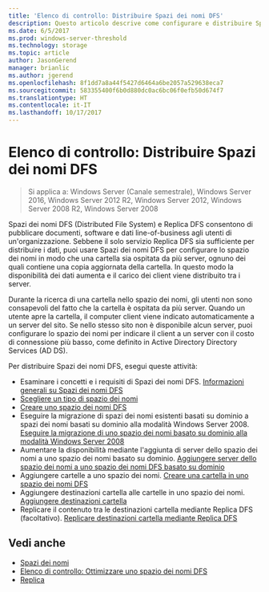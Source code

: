 ```yaml
---
title: 'Elenco di controllo: Distribuire Spazi dei nomi DFS'
description: Questo articolo descrive come configurare e distribuire Spazi dei nomi DFS.
ms.date: 6/5/2017
ms.prod: windows-server-threshold
ms.technology: storage
ms.topic: article
author: JasonGerend
manager: brianlic
ms.author: jgerend
ms.openlocfilehash: 8f1dd7a8a44f5427d6464a6be2057a529638eca7
ms.sourcegitcommit: 583355400f6b0d880dc0ac6bc06f0efb50d674f7
ms.translationtype: HT
ms.contentlocale: it-IT
ms.lasthandoff: 10/17/2017
---
```

# <a name="checklist-deploy-dfs-namespaces"></a>Elenco di controllo: Distribuire Spazi dei nomi DFS

> Si applica a: Windows Server (Canale semestrale), Windows Server 2016, Windows Server 2012 R2, Windows Server 2012, Windows Server 2008 R2, Windows Server 2008

Spazi dei nomi DFS (Distributed File System) e Replica DFS consentono di pubblicare documenti, software e dati line-of-business agli utenti di un'organizzazione. Sebbene il solo servizio Replica DFS sia sufficiente per distribuire i dati, puoi usare Spazi dei nomi DFS per configurare lo spazio dei nomi in modo che una cartella sia ospitata da più server, ognuno dei quali contiene una copia aggiornata della cartella. In questo modo la disponibilità dei dati aumenta e il carico dei client viene distribuito tra i server.

Durante la ricerca di una cartella nello spazio dei nomi, gli utenti non sono consapevoli del fatto che la cartella è ospitata da più server. Quando un utente apre la cartella, il computer client viene indicato automaticamente a un server del sito. Se nello stesso sito non è disponibile alcun server, puoi configurare lo spazio dei nomi per indicare il client a un server con il costo di connessione più basso, come definito in Active Directory Directory Services (AD DS).

Per distribuire Spazi dei nomi DFS, esegui queste attività:

-   Esaminare i concetti e i requisiti di Spazi dei nomi DFS.
[Informazioni generali su Spazi dei nomi DFS](dfs-overview.md)
-   [Scegliere un tipo di spazio dei nomi](choose-a-namespace-type.md)
-   [Creare uno spazio dei nomi DFS](create-a-dfs-namespace.md) 
-   Eseguire la migrazione di spazi dei nomi esistenti basati su dominio a spazi dei nomi basati su dominio alla modalità Windows Server 2008. [Eseguire la migrazione di uno spazio dei nomi basato su dominio alla modalità Windows Server 2008](migrate-a-domain-based-namespace-to-windows-server-2008-mode.md) 
-   Aumentare la disponibilità mediante l'aggiunta di server dello spazio dei nomi a uno spazio dei nomi basato su dominio. [Aggiungere server dello spazio dei nomi a uno spazio dei nomi DFS basato su dominio](add-namespace-servers-to-a-domain-based-dfs-namespace.md)
-   Aggiungere cartelle a uno spazio dei nomi. [Creare una cartella in uno spazio dei nomi DFS](create-a-folder-in-a-dfs-namespace.md)
-   Aggiungere destinazioni cartella alle cartelle in uno spazio dei nomi. [Aggiungere destinazioni cartella](add-folder-targets.md)
-   Replicare il contenuto tra le destinazioni cartella mediante Replica DFS (facoltativo). [Replicare destinazioni cartella mediante Replica DFS](replicate-folder-targets-using-dfs-replication.md)


## <a name="see-also"></a>Vedi anche

-   [Spazi dei nomi](https://technet.microsoft.com/library/cc771914(v=ws.11).aspx)
-   [Elenco di controllo: Ottimizzare uno spazio dei nomi DFS](checklist-tune-a-dfs-namespace.md)
-   [Replica](https://technet.microsoft.com/library/cc770278(v=ws.11).aspx)


